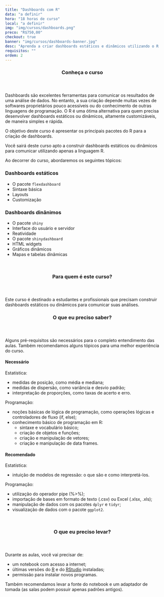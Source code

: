 ```yaml
---
title: "Dashboards com R"
data: "a definir"
hora: "18 horas de curso"
local: "a definir"
img: "img/cursos/dashboards.png"
preco: "R$750,00"
checkout: true
banner: "img/cursos/dashboards-banner.jpg"
desc: "Aprenda a criar dashboards estáticos e dinâmicos utilizando o R."
requisitos: ""
ordem: 2
---
```


<header class="section-header">
  <h3>Conheça o curso</h3>
</header>

Dashboards são excelentes ferramentas para comunicar os resultados de uma análise de dados. No entanto, a sua criação depende muitas vezes de softwares proprietários pouco acessíveis ou do conhecimento de outras linguagens de programação. O R é uma ótima alternativa para quem precisa desenvolver dashboards estáticos ou dinâmicos, altamente customizáveis, de maneira simples e rápida.

O objetivo deste curso é apresentar os principais pacotes do R para a criação de dashboards. 

Você sairá deste curso apto a construir dashboards estáticos ou dinâmicos para comunicar utilizando apenas a linguagem R.

Ao decorrer do curso, abordaremos os seguintes tópicos:

### Dashboards estáticos

- O pacote `flexdashboard`
- Sintaxe básica
- Layouts
- Customização

### Dashboards dinânimos

- O pacote `shiny`
- Interface do usuário e servidor
- Reatividade
- O pacote `shinydashboard`
- HTML widgets
- Gráficos dinâmicos
- Mapas e tabelas dinâmicas



<br>
<header class="section-header">
  <h3>Para quem é este curso?</h3>
</header>

Este curso é destinado a estudantes e profissionais que precisam construir dashboards estáticos ou dinâmicos para comunicar suas análises.




<header class="section-header">
  <h3>O que eu preciso saber?</h3>
</header>

Alguns pré-requisitos são necessários para o completo entendimento das aulas. Também recomendamos alguns tópicos para uma melhor experiência do curso.

#### Necessário
        
Estatística:

- medidas de posição, como média e mediana;
- medidas de dispersão, como variância e desvio padrão;
- interpretação de proporções, como taxas de acerto e erro.

Programação:

- noções básicas de lógica de programação, como operações lógicas e controladores de fluxo (if, else);
- conhecimento básico de programação em R:
   - sintaxe e vocabulário básico;
   - criação de objetos e funções;
   - criação e manipulação de vetores;
   - criação e manipulação de data frames.


#### Recomendado

Estatística:

- intuição de modelos de regressão: o que são e como interpretá-los.

Programação:

- utilização do operador pipe (%>%);
- importação de bases em formato de texto (.csv) ou Excel (.xlsx, .xls);
- manipulação de dados com os pacotes `dplyr` e `tidyr`;
- visualização de dados com o pacote `ggplot2`.




<br>
<header class="section-header">
  <h3>O que eu preciso levar?</h3>
</header>

Durante as aulas, você vai precisar de:

- um notebook com acesso a internet;
- últimas versões do [R](https://cran.r-project.org/) e do [RStudio](https://www.rstudio.com/products/rstudio/download/) instaladas;
- permissão para instalar novos programas.

Também recomendamos levar a fonte do notebook e um adaptador de tomada (as salas podem possuir apenas padrões antigos).
